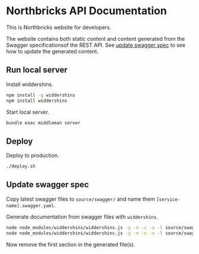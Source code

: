 # Northbricks API Documentation

This is Northbricks website for developers.

The website contains both static content and content generated from the Swagger specificationsof the REST API. See [update swagger spec](#update-swagger-spec) to see how to update the generated content.

## Run local server

Install widdershins.
```sh
npm install -g widdershins
npm install widdershins
```

Start local server.
```sh
bundle exec middleman server
```

## Deploy

Deploy to production.
```sh
./deploy.sh
```

## Update swagger spec

Copy latest swagger files to `source/swagger/` and name them `[service-name].swagger.yaml`.

Generate documentation from swagger files with `widdershins`.
```sh
node node_modules/widdershins/widdershins.js -y -n -c -s -l source/swagger/transaction.swagger.yaml -o source/includes/_transaction.swagger.md
node node_modules/widdershins/widdershins.js -y -n -c -s -l source/swagger/user.swagger.yaml -o source/includes/_user.swagger.md
```

Now remove the first section in the generated file(s).